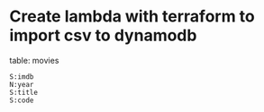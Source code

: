 # Create lambda with terraform  to import csv to dynamodb

table: movies
```
S:imdb
N:year
S:title
S:code
```